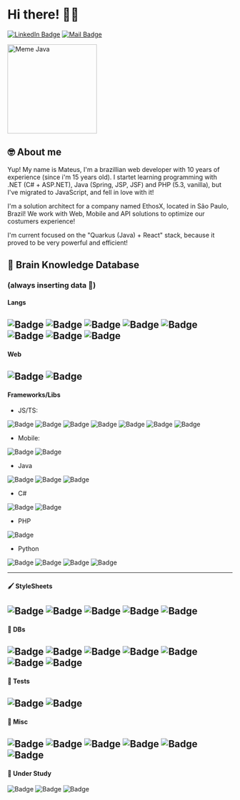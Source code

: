 # Hi there! 🙋‍♂
[![LinkedIn Badge](https://img.shields.io/static/v1?label=&message=Mateus%20Vidal&color=0077B5&logo=linkedin)](https://www.linkedin.com/in/mateusvidaldev/)
[![Mail Badge](https://img.shields.io/static/v1?label=&message=mateusvidal.dev@gmail.com&color=B5B5B5&logo=gmail)](mailto:mateusvidal.dev@gmail.com)

<img src="https://i.pinimg.com/originals/e3/18/ce/e318ceb53eb41fb97c42d900968b357f.jpg" alt="Meme Java" width="200" />

## 🤓 About me

Yup! My name is Mateus, I'm a brazillian web developer with 10 years of experience (since i'm 15 years old). 
I startet learning programming with .NET (C# + ASP.NET), Java (Spring, JSP, JSF) and PHP (5.3, vanilla), but I've migrated to JavaScript, and fell in love with it!

I'm a solution architect for a company named EthosX, located in São Paulo, Brazil! We work with Web, Mobile and API solutions to optimize our costumers experience!

I'm current focused on the "Quarkus (Java) + React" stack, because it proved to be very powerful and efficient!

## 🧠 Brain Knowledge Database
### (always inserting data 🧐)

#### Langs
![Badge](https://img.shields.io/static/v1?style=for-the-badge&label=&message=JavaScript&color=grey&logo=javascript)
![Badge](https://img.shields.io/static/v1?style=for-the-badge&label=&message=TypeScript&color=fff&logo=typescript)
![Badge](https://img.shields.io/static/v1?style=for-the-badge&label=&message=Java&color=8C2227&logo=java)
![Badge](https://img.shields.io/static/v1?style=for-the-badge&label=&message=C%23&color=239120&logo=c%20sharp)
![Badge](https://img.shields.io/static/v1?style=for-the-badge&label=&message=Rust&color=CA4F17&logo=rust)
![Badge](https://img.shields.io/static/v1?style=for-the-badge&label=&message=C&color=black&logo=c)
![Badge](https://img.shields.io/static/v1?style=for-the-badge&label=&message=PHP&color=fff&logo=php)
![Badge](https://img.shields.io/static/v1?style=for-the-badge&label=&message=Python&color=F8CC41&logo=python)
---
#### Web
![Badge](https://img.shields.io/static/v1?style=for-the-badge&label=&message=HTML5&color=fff&logo=html5)
![Badge](https://img.shields.io/static/v1?style=for-the-badge&label=&message=CSS3&color=5EADEF&logo=css3)
---
#### Frameworks/Libs
- JS/TS: 

![Badge](https://img.shields.io/static/v1?style=for-the-badge&label=&message=NodeJS&color=FFF&logo=node.js)
![Badge](https://img.shields.io/static/v1?style=for-the-badge&label=&message=Express&color=3c3c3c&logo=express)
![Badge](https://img.shields.io/static/v1?style=for-the-badge&label=&message=NestJS&color=E0234E&logo=nestjs)
![Badge](https://img.shields.io/static/v1?style=for-the-badge&label=&message=React&color=grey&logo=react)
![Badge](https://img.shields.io/static/v1?style=for-the-badge&label=&message=NextJS&color=000&logo=next.js)
![Badge](https://img.shields.io/static/v1?style=for-the-badge&label=&message=AngularJS&color=D61A15&logo=angularjs)
![Badge](https://img.shields.io/static/v1?style=for-the-badge&label=&message=Angular&color=D61A15&logo=angular)

- Mobile:

![Badge](https://img.shields.io/static/v1?style=for-the-badge&label=&message=Ionic&color=fff&logo=ionic)
![Badge](https://img.shields.io/static/v1?style=for-the-badge&label=&message=React%20Native&color=452A62&logo=react)

- Java

![Badge](https://img.shields.io/static/v1?style=for-the-badge&label=&message=Spring&color=FFF&logo=spring)
![Badge](https://img.shields.io/static/v1?style=for-the-badge&label=&message=Quarkus&color=FFF&logo=quarkus)
![Badge](https://img.shields.io/static/v1?style=for-the-badge&label=&message=Hibernate&color=B6A875&logo=hibernate)

- C#

![Badge](https://img.shields.io/static/v1?style=for-the-badge&label=&message=.NET&color=blue&logo=.net)
![Badge](https://img.shields.io/static/v1?style=for-the-badge&label=&message=Entity%20Framework&color=blue&logo=c%20sharp)

- PHP

![Badge](https://img.shields.io/static/v1?style=for-the-badge&label=&message=Laravel&color=EBEBEB&logo=laravel)

- Python

![Badge](https://img.shields.io/static/v1?style=for-the-badge&label=&message=Flask&color=0D7660&logo=flask)
![Badge](https://img.shields.io/static/v1?style=for-the-badge&label=&message=Face%20Recognition&color=EBEBEB&logo=python)
![Badge](https://img.shields.io/static/v1?style=for-the-badge&label=&message=DLib&color=008000&logo=dlib)
![Badge](https://img.shields.io/static/v1?style=for-the-badge&label=&message=OpenCV&color=5C3EE8&logo=opencv)

---
#### 🖌️ StyleSheets
![Badge](https://img.shields.io/static/v1?style=for-the-badge&label=&message=SaSS&color=grey&logo=sass)
![Badge](https://img.shields.io/static/v1?style=for-the-badge&label=&message=LeSS&color=grey&logo=less)
![Badge](https://img.shields.io/static/v1?style=for-the-badge&label=&message=Bootstrap&color=553D7C&logo=bootstrap)
![Badge](https://img.shields.io/static/v1?style=for-the-badge&label=&message=Styled%20Components&color=3c3c3c&logo=styled-components)
![Badge](https://img.shields.io/static/v1?style=for-the-badge&label=&message=Semantic%20UI&color=3c3c3c&logo=semantic-ui-react)
---
#### 🧮 DBs
![Badge](https://img.shields.io/static/v1?style=for-the-badge&label=&message=PostgreSQL&color=fff&logo=postgresql)
![Badge](https://img.shields.io/static/v1?style=for-the-badge&label=&message=MySQL&color=F7F7F7&logo=mysql)
![Badge](https://img.shields.io/static/v1?style=for-the-badge&label=&message=SQL%20Server&color=CC2927&logo=microsoft%20sql%20server)
![Badge](https://img.shields.io/static/v1?style=for-the-badge&label=&message=SQLite&color=4BA3D7&logo=sqlite)
![Badge](https://img.shields.io/static/v1?style=for-the-badge&label=&message=MongoDB&color=F7F7F7&logo=mongodb)
![Badge](https://img.shields.io/static/v1?style=for-the-badge&label=&message=CouchDB&color=EA2328&logo=couchbase)
![Badge](https://img.shields.io/static/v1?style=for-the-badge&label=&message=Redis&color=ffffff&logo=redis)
---
#### 🤖 Tests
![Badge](https://img.shields.io/static/v1?style=for-the-badge&label=&message=Jest&color=96737D&logo=jest)
![Badge](https://img.shields.io/static/v1?style=for-the-badge&label=&message=Selenium&color=fff&logo=selenium)
---
#### 🔡 Misc 
![Badge](https://img.shields.io/static/v1?style=for-the-badge&label=&message=Docker&color=fff&logo=docker)
![Badge](https://img.shields.io/static/v1?style=for-the-badge&label=&message=Bower&color=fff&logo=bower)
![Badge](https://img.shields.io/static/v1?style=for-the-badge&label=&message=NPM&color=fff&logo=npm)
![Badge](https://img.shields.io/static/v1?style=for-the-badge&label=&message=Yarn&color=fff&logo=yarn)
![Badge](https://img.shields.io/static/v1?style=for-the-badge&label=&message=Grunt&color=fff&logo=grunt)
![Badge](https://img.shields.io/static/v1?style=for-the-badge&label=&message=Gulp&color=fff&logo=gulp)
---
#### 📖 Under Study 
![Badge](https://img.shields.io/static/v1?style=for-the-badge&label=&message=Jenkins&color=FFF&logo=jenkins)
![Badge](https://img.shields.io/static/v1?style=for-the-badge&label=&message=Kubernetes&color=FFF&logo=kubernetes)
![Badge](https://img.shields.io/static/v1?style=for-the-badge&label=&message=Svelte&color=FFF&logo=svelte)
